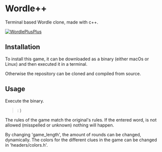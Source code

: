 # Wordle++

Terminal based Wordle clone, made with c++.

[![WordlePlusPlus](https://i.postimg.cc/3RqR0sqW/Screenshot-2022-02-20-at-16-46-01.png)](https://postimg.cc/qh80954d)

## Installation

To install this game, it can be downloaded as a binary (either macOs or Linux) and then executed it in a terminal.

Otherwise the repository can be cloned and compiled from source.

## Usage

Execute the binary. 
> : )


The rules of the game match the original's rules. 
If the entered word, is not allowed (misspelled or unknown) nothing will happen.

By changing 'game_length', the amount of rounds can be changed, dynamically.
The colors for the different clues in the game can be changed in 'headers/colors.h'.

  
